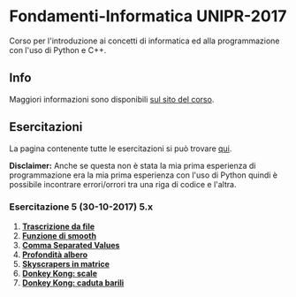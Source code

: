 # Fondamenti-Informatica UNIPR-2017
Corso per l'introduzione ai concetti di informatica ed alla programmazione con l'uso di Python e C++.

## Info
Maggiori informazioni sono disponibili [sul sito del corso](https://tomamic.github.io/).

## Esercitazioni
La pagina contenente tutte le esercitazioni si può trovare  [qui](https://tomamic.github.io/esercizi-2017.html#1
).

**Disclaimer:** Anche se questa non è stata la mia prima esperienza di programmazione era la mia prima esperienza con l'uso di Python quindi è possibile incontrare errori/orrori tra una riga di codice e l'altra.

### Esercitazione 5 (30-10-2017) 5.x
 1. **[Trascrizione da file](https://tomamic.github.io/esercizi-2017.html#41)**
 2. **[Funzione di smooth](https://tomamic.github.io/esercizi-2017.html#42)**
 3. **[Comma Separated Values](https://tomamic.github.io/esercizi-2017.html#43)**
 4. **[Profondità albero](https://tomamic.github.io/esercizi-2017.html#44)**
 5. **[Skyscrapers in matrice](https://tomamic.github.io/esercizi-2017.html#45)**
 6. **[Donkey Kong: scale](https://tomamic.github.io/esercizi-2017.html#46)**
 7. **[Donkey Kong: caduta barili](https://tomamic.github.io/esercizi-2017.html#47)**

 
